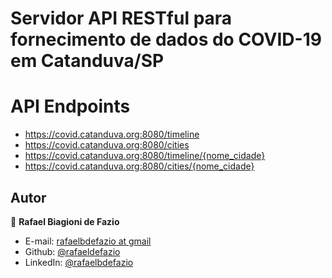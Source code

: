# Servidor API RESTful para fornecimento de dados do COVID-19 em Catanduva/SP

# API Endpoints

* https://covid.catanduva.org:8080/timeline
* https://covid.catanduva.org:8080/cities
* https://covid.catanduva.org:8080/timeline/{nome_cidade}
* https://covid.catanduva.org:8080/cities/{nome_cidade}

## Autor

👤 **Rafael Biagioni de Fazio**
* E-mail: [rafaelbdefazio at gmail](mailto:rafaelbdefazio@gmail.com)
* Github: [@rafaeldefazio](https://github.com/rafaeldefazio)
* LinkedIn: [@rafaelbdefazio](https://www.linkedin.com/in/rafaelbdefazio/)

